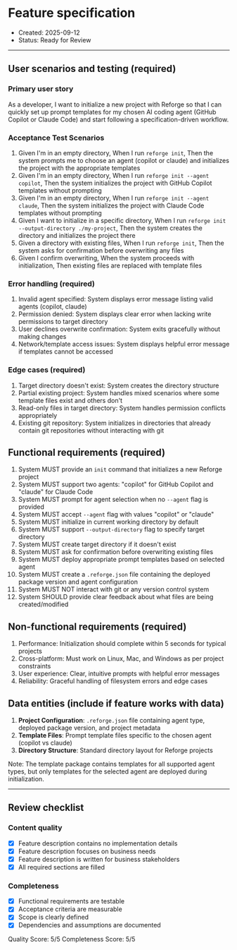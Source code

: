 # Feature specification

- Created: 2025-09-12
- Status: Ready for Review

---

## User scenarios and testing (required)

### Primary user story

As a developer, I want to initialize a new project with Reforge so that I can quickly set up prompt templates for my chosen AI coding agent (GitHub Copilot or Claude Code) and start following a specification-driven workflow.

### Acceptance Test Scenarios

1. Given I'm in an empty directory, When I run `reforge init`, Then the system prompts me to choose an agent (copilot or claude) and initializes the project with the appropriate templates
2. Given I'm in an empty directory, When I run `reforge init --agent copilot`, Then the system initializes the project with GitHub Copilot templates without prompting
3. Given I'm in an empty directory, When I run `reforge init --agent claude`, Then the system initializes the project with Claude Code templates without prompting
4. Given I want to initialize in a specific directory, When I run `reforge init --output-directory ./my-project`, Then the system creates the directory and initializes the project there
5. Given a directory with existing files, When I run `reforge init`, Then the system asks for confirmation before overwriting any files
6. Given I confirm overwriting, When the system proceeds with initialization, Then existing files are replaced with template files

### Error handling (required)

1. Invalid agent specified: System displays error message listing valid agents (copilot, claude)
2. Permission denied: System displays clear error when lacking write permissions to target directory
3. User declines overwrite confirmation: System exits gracefully without making changes
4. Network/template access issues: System displays helpful error message if templates cannot be accessed

### Edge cases (required)

1. Target directory doesn't exist: System creates the directory structure
2. Partial existing project: System handles mixed scenarios where some template files exist and others don't
3. Read-only files in target directory: System handles permission conflicts appropriately
4. Existing git repository: System initializes in directories that already contain git repositories without interacting with git

## Functional requirements (required)

1. System MUST provide an `init` command that initializes a new Reforge project
2. System MUST support two agents: "copilot" for GitHub Copilot and "claude" for Claude Code
3. System MUST prompt for agent selection when no `--agent` flag is provided
4. System MUST accept `--agent` flag with values "copilot" or "claude"
5. System MUST initialize in current working directory by default
6. System MUST support `--output-directory` flag to specify target directory
7. System MUST create target directory if it doesn't exist
8. System MUST ask for confirmation before overwriting existing files
9. System MUST deploy appropriate prompt templates based on selected agent
10. System MUST create a `.reforge.json` file containing the deployed package version and agent configuration
11. System MUST NOT interact with git or any version control system
12. System SHOULD provide clear feedback about what files are being created/modified

## Non-functional requirements (required)

1. Performance: Initialization should complete within 5 seconds for typical projects
2. Cross-platform: Must work on Linux, Mac, and Windows as per project constraints
3. User experience: Clear, intuitive prompts with helpful error messages
4. Reliability: Graceful handling of filesystem errors and edge cases

## Data entities (include if feature works with data)

1. **Project Configuration**: `.reforge.json` file containing agent type, deployed package version, and project metadata
2. **Template Files**: Prompt template files specific to the chosen agent (copilot vs claude)
3. **Directory Structure**: Standard directory layout for Reforge projects

Note: The template package contains templates for all supported agent types, but only templates for the selected agent are deployed during initialization.

---

## Review checklist

### Content quality

- [x] Feature description contains no implementation details
- [x] Feature description focuses on business needs
- [x] Feature description is written for business stakeholders
- [x] All required sections are filled

### Completeness

- [x] Functional requirements are testable
- [x] Acceptance criteria are measurable
- [x] Scope is clearly defined
- [x] Dependencies and assumptions are documented

Quality Score: 5/5
Completeness Score: 5/5